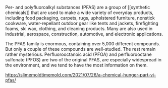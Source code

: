 

Per- and polyfluoroalkyl substances (PFAS) are a group of [[synthetic chemicals]] that are used to make a wide variety of everyday products, including food packaging, carpets, rugs, upholstered furniture, nonstick cookware, water-repellant outdoor gear like tents and jackets, firefighting foams, ski wax, clothing, and cleaning products. Many are also used in industrial, aerospace, construction, automotive, and electronic applications.

The PFAS family is enormous, containing over 5,000 different compounds. But only a couple of these compounds are well-studied. The rest remain rather mysterious. Perfluorooctanoic acid (PFOA) and perfluorooctane sulfonate (PFOS) are two of the original PFAS, are especially widespread in the environment, and we tend to have the most information on them.

https://slimemoldtimemold.com/2021/07/26/a-chemical-hunger-part-vi-pfas/